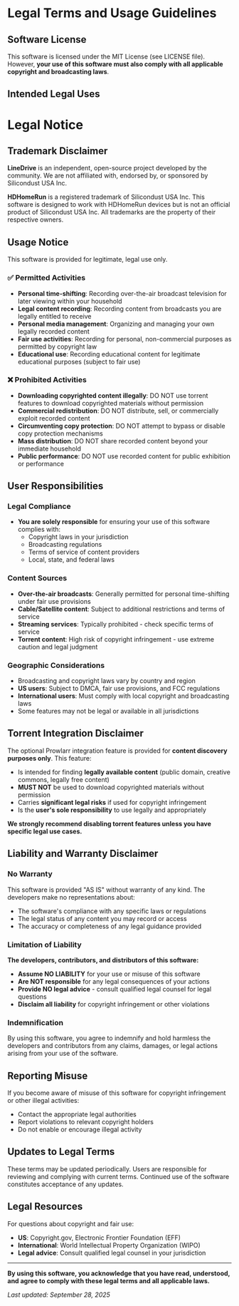# Legal Terms and Usage Guidelines

## Software License

This software is licensed under the MIT License (see LICENSE file). However, **your use of this software must also comply with all applicable copyright and broadcasting laws**.

## Intended Legal Uses

# Legal Notice

## Trademark Disclaimer

**LineDrive** is an independent, open-source project developed by the community. We are not affiliated with, endorsed by, or sponsored by Silicondust USA Inc.

**HDHomeRun** is a registered trademark of Silicondust USA Inc. This software is designed to work with HDHomeRun devices but is not an official product of Silicondust USA Inc. All trademarks are the property of their respective owners.

## Usage Notice

This software is provided for legitimate, legal use only.

### ✅ Permitted Activities
- **Personal time-shifting**: Recording over-the-air broadcast television for later viewing within your household
- **Legal content recording**: Recording content from broadcasts you are legally entitled to receive
- **Personal media management**: Organizing and managing your own legally recorded content
- **Fair use activities**: Recording for personal, non-commercial purposes as permitted by copyright law
- **Educational use**: Recording educational content for legitimate educational purposes (subject to fair use)

### ❌ Prohibited Activities
- **Downloading copyrighted content illegally**: DO NOT use torrent features to download copyrighted materials without permission
- **Commercial redistribution**: DO NOT distribute, sell, or commercially exploit recorded content
- **Circumventing copy protection**: DO NOT attempt to bypass or disable copy protection mechanisms
- **Mass distribution**: DO NOT share recorded content beyond your immediate household
- **Public performance**: DO NOT use recorded content for public exhibition or performance

## User Responsibilities

### Legal Compliance
- **You are solely responsible** for ensuring your use of this software complies with:
  - Copyright laws in your jurisdiction
  - Broadcasting regulations
  - Terms of service of content providers
  - Local, state, and federal laws

### Content Sources
- **Over-the-air broadcasts**: Generally permitted for personal time-shifting under fair use provisions
- **Cable/Satellite content**: Subject to additional restrictions and terms of service
- **Streaming services**: Typically prohibited - check specific terms of service
- **Torrent content**: High risk of copyright infringement - use extreme caution and legal judgment

### Geographic Considerations
- Broadcasting and copyright laws vary by country and region
- **US users**: Subject to DMCA, fair use provisions, and FCC regulations  
- **International users**: Must comply with local copyright and broadcasting laws
- Some features may not be legal or available in all jurisdictions

## Torrent Integration Disclaimer

The optional Prowlarr integration feature is provided for **content discovery purposes only**. This feature:
- Is intended for finding **legally available content** (public domain, creative commons, legally free content)
- **MUST NOT** be used to download copyrighted materials without permission
- Carries **significant legal risks** if used for copyright infringement
- Is the **user's sole responsibility** to use legally and appropriately

**We strongly recommend disabling torrent features unless you have specific legal use cases.**

## Liability and Warranty Disclaimer

### No Warranty
This software is provided "AS IS" without warranty of any kind. The developers make no representations about:
- The software's compliance with any specific laws or regulations
- The legal status of any content you may record or access
- The accuracy or completeness of any legal guidance provided

### Limitation of Liability
**The developers, contributors, and distributors of this software:**
- **Assume NO LIABILITY** for your use or misuse of this software
- **Are NOT responsible** for any legal consequences of your actions
- **Provide NO legal advice** - consult qualified legal counsel for legal questions
- **Disclaim all liability** for copyright infringement or other violations

### Indemnification
By using this software, you agree to indemnify and hold harmless the developers and contributors from any claims, damages, or legal actions arising from your use of the software.

## Reporting Misuse

If you become aware of misuse of this software for copyright infringement or other illegal activities:
- Contact the appropriate legal authorities
- Report violations to relevant copyright holders
- Do not enable or encourage illegal activity

## Updates to Legal Terms

These terms may be updated periodically. Users are responsible for reviewing and complying with current terms. Continued use of the software constitutes acceptance of any updates.

## Legal Resources

For questions about copyright and fair use:
- **US**: Copyright.gov, Electronic Frontier Foundation (EFF)
- **International**: World Intellectual Property Organization (WIPO)
- **Legal advice**: Consult qualified legal counsel in your jurisdiction

---

**By using this software, you acknowledge that you have read, understood, and agree to comply with these legal terms and all applicable laws.**

*Last updated: September 28, 2025*